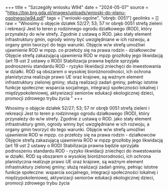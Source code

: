 +++
title = "Szczegóły wniosku W94"
date = "2024-05-07"
source = "https://bip.brg.gda.pl/images/uploads/wnioski-do-planu-ogolnego/w94.pdf"
tags = ["wnioski-ogolne", "obręb: 0051"]
geolinks = []
raw = "Wnosimy o objęcie działek 52/27; 53; 57 nr obręb 0051 strefą zieleni i rekreacji Jest to teren p rodzinnego ogrodu działkowego (ROD), który przynależy do w/w strefy. Zgodnie z ustawą o ROD. jako stały element infrastruktury gmin, ogrody winny być uwzględniane w ich rozwoju, a organy gmin tworzyć do tego warunki. Objęcie w/w strefą umożliwi ujawnienie ROD w mpzp. co przełoży się na prawa rodzin - działkowców Objęcie strefą zakazującą ujawnienia ROD w mpzp groziłoby jego likwidacją (art 19 ust 2 ustawy o ROD) Stabilizacja prawna będzie sprzyjała podnoszeniu standardu ROD - ryzyko likwidacji zniechęci do inwestowania w działki. ROD są obszarem o wysokiej bioróżnorodności, ich ochrona planistyczna realizuje prawo UE oraz krajowe, są ważnym element infrastruktury zielonej gminy; służą realizacji zadań gminy, pełniąc istotne funkcje społeczne: wsparcia socjalnego, integracji społeczności lokalnej i międzypokoleniowej, aktywizacji seniorów edukacji ekologicznej dzieci, promocji zdrowego trybu życia "
+++

Wnosimy o objęcie działek 52/27; 53; 57 nr obręb 0051 strefą zieleni i rekreacji Jest to teren p
rodzinnego ogrodu działkowego (ROD), który przynależy do w/w strefy. Zgodnie z ustawą o ROD. jako stały
element infrastruktury gmin, ogrody winny być uwzględniane w ich rozwoju, a organy gmin tworzyć do tego
warunki. Objęcie w/w strefą umożliwi ujawnienie ROD w mpzp. co przełoży się na prawa rodzin - działkowców
Objęcie strefą zakazującą ujawnienia ROD w mpzp groziłoby jego likwidacją (art 19 ust 2 ustawy o ROD)
Stabilizacja prawna będzie sprzyjała podnoszeniu standardu ROD - ryzyko likwidacji zniechęci do inwestowania
w działki. ROD są obszarem o wysokiej bioróżnorodności, ich ochrona planistyczna realizuje prawo UE oraz
krajowe, są ważnym element infrastruktury zielonej gminy; służą realizacji zadań gminy, pełniąc istotne funkcje
społeczne: wsparcia socjalnego, integracji społeczności lokalnej i międzypokoleniowej, aktywizacji seniorów
edukacji ekologicznej dzieci, promocji zdrowego trybu życia



